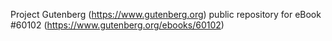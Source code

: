 Project Gutenberg (https://www.gutenberg.org) public repository for
eBook #60102 (https://www.gutenberg.org/ebooks/60102)
